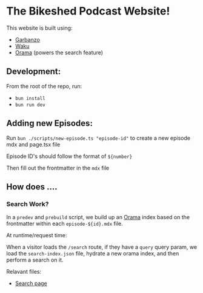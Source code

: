 # The Bikeshed Podcast Website!

This website is built using:
- [Garbanzo](https://github.com/hamlim/garbanzo)
- [Waku](https://waku.gg)
- [Orama](https://docs.orama.com/open-source) (powers the search feature)

## Development:

From the root of the repo, run:

- `bun install`
- `bun run dev`

## Adding new Episodes:

Run `bun ./scripts/new-episode.ts "episode-id"` to create a new episode mdx and page.tsx file

Episode ID's should follow the format of `${number}`

Then fill out the frontmatter in the `mdx` file

## How does ....

### Search Work?

In a `predev` and `prebuild` script, we build up an [Orama](https://docs.orama.com/open-source) index based on the frontmatter within each `episode-${id}.mdx` file.

At runtime/request time:

When a visitor loads the `/search` route, if they have a `query` query param, we load the `search-index.json` file, hydrate a new orama index, and then perform a search on it.

Relavant files:

- [Search page](./src/pages/search/index.tsx)